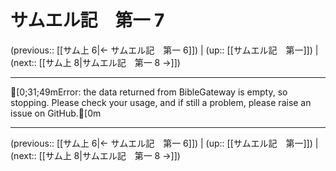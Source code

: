 # サムエル記　第一 7

(previous:: [[サム上 6|← サムエル記　第一 6]]) | (up:: [[サムエル記　第一]]) | (next:: [[サム上 8|サムエル記　第一 8 →]])

***
[0;31;49mError: the data returned from BibleGateway is empty, so stopping. Please check your usage, and if still a problem, please raise an issue on GitHub.[0m

***

(previous:: [[サム上 6|← サムエル記　第一 6]]) | (up:: [[サムエル記　第一]]) | (next:: [[サム上 8|サムエル記　第一 8 →]])
